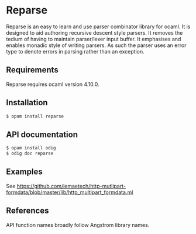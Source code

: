Reparse
=======

Reparse is an easy to learn and use parser combinator library for ocaml. It is 
designed to aid authoring recursive descent style parsers. It removes the
tedium of having to maintain parser/lexer input buffer. It emphasises and
enables monadic style of writing parsers. As such the parser uses an error
type to denote errors in parsing rather than an exception. 

Requirements
------------
Reparse requires ocaml version 4.10.0.

Installation
-----------
```sh
$ opam install reparse
```

API documentation
-----------------

```sh
$ opam install odig 
$ odig doc reparse 
```

Examples
--------
See https://github.com/lemaetech/http-mutlipart-formdata/blob/master/lib/http_multipart_formdata.ml 

References
----------
API function names broadly follow Angstrom library names.
